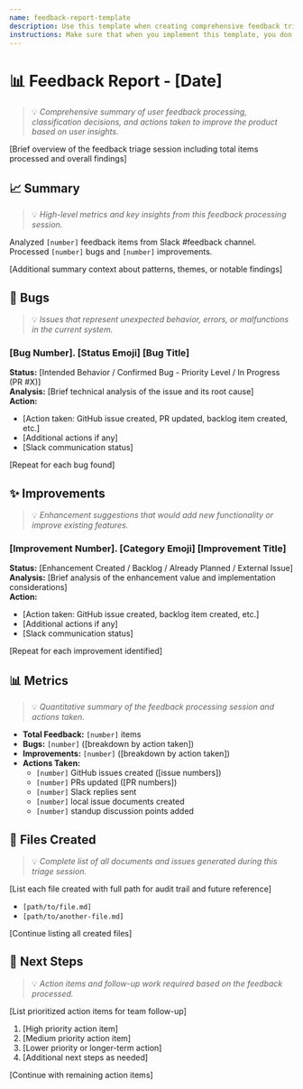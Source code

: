 ```yaml
---
name: feedback-report-template
description: Use this template when creating comprehensive feedback triage reports after processing user feedback from Slack channels
instructions: Make sure that when you implement this template, you don't include these instructions or any other front matter from this template in your work. Output should always and only be the markdown part outside of the front matter. Never include any tags like <example>, <commentary>, or similar tags - these serve only to increase clarity about implementation. Always use single [ ] brackets to indicate instructions the implementer should follow. When referencing other documents from this project, use wikilinks format [[filename]] to reference them. Do not include the file extension or path.
---
```


# 📊 Feedback Report - [Date]

> 💡 *Comprehensive summary of user feedback processing, classification decisions, and actions taken to improve the product based on user insights.*

[Brief overview of the feedback triage session including total items processed and overall findings]

## 📈 Summary
> 💡 *High-level metrics and key insights from this feedback processing session.*

Analyzed `[number]` feedback items from Slack #feedback channel. Processed `[number]` bugs and `[number]` improvements.

[Additional summary context about patterns, themes, or notable findings]

## 🐛 Bugs
> 💡 *Issues that represent unexpected behavior, errors, or malfunctions in the current system.*

### [Bug Number]. [Status Emoji] [Bug Title]
**Status:** [Intended Behavior / Confirmed Bug - Priority Level / In Progress (PR #X)]  
**Analysis:** [Brief technical analysis of the issue and its root cause]  
**Action:** 
- [Action taken: GitHub issue created, PR updated, backlog item created, etc.]
- [Additional actions if any]
- [Slack communication status]

[Repeat for each bug found]

## ✨ Improvements
> 💡 *Enhancement suggestions that would add new functionality or improve existing features.*

### [Improvement Number]. [Category Emoji] [Improvement Title]
**Status:** [Enhancement Created / Backlog / Already Planned / External Issue]  
**Analysis:** [Brief analysis of the enhancement value and implementation considerations]  
**Action:** 
- [Action taken: GitHub issue created, backlog item created, etc.]
- [Additional actions if any]
- [Slack communication status]

[Repeat for each improvement identified]

## 📊 Metrics
> 💡 *Quantitative summary of the feedback processing session and actions taken.*

- **Total Feedback:** `[number]` items
- **Bugs:** `[number]` ([breakdown by action taken])
- **Improvements:** `[number]` ([breakdown by action taken])
- **Actions Taken:** 
  - `[number]` GitHub issues created ([issue numbers])
  - `[number]` PRs updated ([PR numbers])
  - `[number]` Slack replies sent
  - `[number]` local issue documents created
  - `[number]` standup discussion points added

## 📁 Files Created
> 💡 *Complete list of all documents and issues generated during this triage session.*

[List each file created with full path for audit trail and future reference]
- `[path/to/file.md]`
- `[path/to/another-file.md]`

[Continue listing all created files]

## 🎯 Next Steps
> 💡 *Action items and follow-up work required based on the feedback processed.*

[List prioritized action items for team follow-up]

1. [High priority action item]
2. [Medium priority action item]  
3. [Lower priority or longer-term action]
4. [Additional next steps as needed]

[Continue with remaining action items]